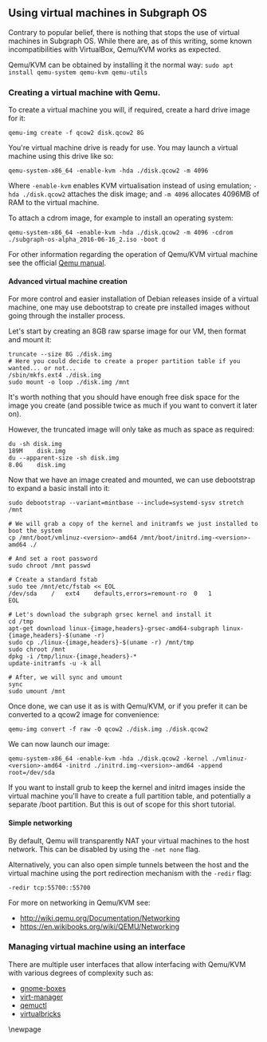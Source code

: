 ## Using virtual machines in Subgraph OS

Contrary to popular belief, there is nothing that stops the use of virtual machines in Subgraph OS.
While there are, as of this writing, some known incompatibilities with VirtualBox, Qemu/KVM works as expected.

Qemu/KVM can be obtained by installing it the normal way: `sudo apt install qemu-system qemu-kvm qemu-utils`

### Creating a virtual machine with Qemu.

To create a virtual machine you will, if required, create a hard drive image for it:

```
qemu-img create -f qcow2 disk.qcow2 8G
```

You're virtual machine drive is ready for use. You may launch a virtual machine using this drive like so:

```
qemu-system-x86_64 -enable-kvm -hda ./disk.qcow2 -m 4096
```

Where `-enable-kvm` enables KVM virtualisation instead of using emulation; `-hda ./disk.qcow2` attaches the disk image; and `-m 4096` allocates 4096MB of RAM to the virtual machine.

To attach a cdrom image, for example to install an operating system:

```
qemu-system-x86_64 -enable-kvm -hda ./disk.qcow2 -m 4096 -cdrom ./subgraph-os-alpha_2016-06-16_2.iso -boot d
```

For other information regarding the operation of Qemu/KVM virtual machine see the official [Qemu manual](http://wiki.qemu.org/Manual).

#### Advanced virtual machine creation

For more control and easier installation of Debian releases inside of a virtual machine, one may use debootstrap to create pre installed images without going through the installer process.

Let's start by creating an 8GB raw sparse image for our VM, then format and mount it:

```
truncate --size 8G ./disk.img
# Here you could decide to create a proper partition table if you wanted... or not...
/sbin/mkfs.ext4 ./disk.img
sudo mount -o loop ./disk.img /mnt
```

It's worth nothing that you should have enough free disk space for the image you create (and possible twice as much if you want to convert it later on).

However, the truncated image will only take as much as space as required:

```
du -sh disk.img
189M	disk.img
du --apparent-size -sh disk.img
8.0G	disk.img
```

Now that we have an image created and mounted, we can use debootstrap to expand a basic install into it:

```
sudo debootstrap --variant=mintbase --include=systemd-sysv stretch /mnt

# We will grab a copy of the kernel and initramfs we just installed to boot the system
cp /mnt/boot/vmlinuz-<version>-amd64 /mnt/boot/initrd.img-<version>-amd64 ./

# And set a root password
sudo chroot /mnt passwd

# Create a standard fstab
sudo tee /mnt/etc/fstab << EOL
/dev/sda	/	ext4	defaults,errors=remount-ro	0	1
EOL

# Let's download the subgraph grsec kernel and install it
cd /tmp
apt-get download linux-{image,headers}-grsec-amd64-subgraph linux-{image,headers}-$(uname -r)
sudo cp ./linux-{image,headers}-$(uname -r) /mnt/tmp
sudo chroot /mnt
dpkg -i /tmp/linux-{image,headers}-*
update-initramfs -u -k all

# After, we will sync and umount
sync
sudo umount /mnt
```

Once done, we can use it as is with Qemu/KVM, or if you prefer it can be converted to a qcow2 image for convenience:

```
qemu-img convert -f raw -O qcow2 ./disk.img ./disk.qcow2
```

We can now launch our image:

```
qemu-system-x86_64 -enable-kvm -hda ./disk.qcow2 -kernel ./vmlinuz-<version>-amd64 -initrd ./initrd.img-<version>-amd64 -append root=/dev/sda
```

If you want to install grub to keep the kernel and initrd images inside the virtual machine you'll have to create a full partition table, and potentially a separate /boot partition. But this is out of scope for this short tutorial.

#### Simple networking

By default, Qemu will transparently NAT your virtual machines to the host network. This can be disabled by using the `-net none` flag.

Alternatively, you can also open simple tunnels between the host and the virtual machine using the port redirection mechanism with the `-redir` flag:

```
-redir tcp:55700::55700
```

For more on networking in Qemu/KVM see:

* http://wiki.qemu.org/Documentation/Networking
* https://en.wikibooks.org/wiki/QEMU/Networking


### Managing virtual machine using an interface

There are multiple user interfaces that allow interfacing with Qemu/KVM with various degrees of complexity such as:

* [gnome-boxes](https://wiki.gnome.org/Apps/Boxes)
* [virt-manager](http://virt-manager.et.redhat.com/)
* [qemuctl](http://qemuctl.sourceforge.net/)
* [virtualbricks](https://launchpad.net/virtualbrick)

\newpage

